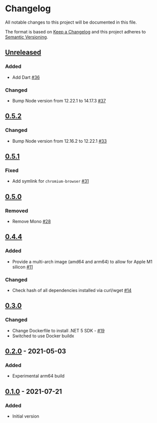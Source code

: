 # Changelog

All notable changes to this project will be documented in this file.

The format is based on [Keep a Changelog](https://keepachangelog.com/en/1.0.0/)
and this project adheres to [Semantic Versioning](https://semver.org/spec/v2.0.0.html).

## [Unreleased]
### Added
- Add Dart [#36](https://github.com/cucumber/build/pull/36)

### Changed
- Bump Node version from 12.22.1 to 14.17.3 [#37](https://github.com/cucumber/build/pull/37)

## [0.5.2]
### Changed
- Bump Node version from 12.16.2 to 12.22.1 [#33](https://github.com/cucumber/build/pull/33)

## [0.5.1]
### Fixed
- Add symlink for `chromium-browser` [#31](https://github.com/cucumber/cucumber-build/pull/31)

## [0.5.0]
### Removed
- Remove Mono [#28](https://github.com/cucumber/cucumber-build/pull/28)

## [0.4.4]
### Added
- Provide a multi-arch image (amd64 and arm64) to allow for Apple M1 silicon [#11](https://github.com/cucumber/cucumber-build/issues/11)

### Changed
- Check hash of all dependencies installed via curl/wget [#14](https://github.com/cucumber/cucumber-build/issues/14)

## [0.3.0]
### Changed
- Change Dockerfile to install .NET 5 SDK - [#19](https://github.com/cucumber/cucumber-build/pull/19)
- Switched to use Docker buildx

## [0.2.0] - 2021-05-03
### Added
- Experimental arm64 build

## [0.1.0] - 2021-07-21
### Added
- Initial version

[Unreleased]: https://github.com/cucumber/build/compare/v0.5.2...HEAD
[0.5.2]: https://github.com/cucumber/build/compare/0.5.1...0.5.2
[0.5.1]: https://github.com/cucumber/build/compare/0.5.0...0.5.1
[0.5.0]: https://github.com/cucumber/build/compare/0.4.4...0.5.0
[0.4.4]: https://github.com/cucumber/build/compare/0.3.0...0.4.4
[0.3.0]: https://github.com/cucumber/build/compare/0.2.0...0.3.0
[0.2.0]: https://github.com/cucumber/build/compare/0.1.0...0.2.0
[0.1.0]: https://github.com/cucumber/build/compare/8680f...0.1.0
